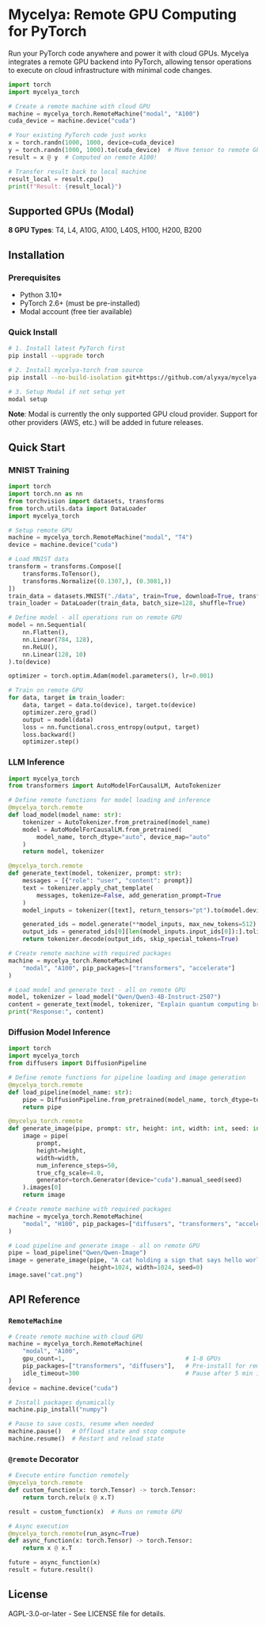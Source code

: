# Mycelya: Remote GPU Computing for PyTorch

Run your PyTorch code anywhere and power it with cloud GPUs. Mycelya integrates a remote GPU backend into PyTorch, allowing tensor operations to execute on cloud infrastructure with minimal code changes.

```python
import torch
import mycelya_torch

# Create a remote machine with cloud GPU
machine = mycelya_torch.RemoteMachine("modal", "A100")
cuda_device = machine.device("cuda")

# Your existing PyTorch code just works
x = torch.randn(1000, 1000, device=cuda_device)
y = torch.randn(1000, 1000).to(cuda_device)  # Move tensor to remote GPU
result = x @ y  # Computed on remote A100!

# Transfer result back to local machine
result_local = result.cpu()
print(f"Result: {result_local}")
```


## Supported GPUs (Modal)

**8 GPU Types**: T4, L4, A10G, A100, L40S, H100, H200, B200

## Installation

### Prerequisites
- Python 3.10+
- PyTorch 2.6+ (must be pre-installed)
- Modal account (free tier available)

### Quick Install

```bash
# 1. Install latest PyTorch first
pip install --upgrade torch

# 2. Install mycelya-torch from source
pip install --no-build-isolation git+https://github.com/alyxya/mycelya-torch.git

# 3. Setup Modal if not setup yet
modal setup
```

**Note**: Modal is currently the only supported GPU cloud provider. Support for other providers (AWS, etc.) will be added in future releases.

## Quick Start

### MNIST Training
```python
import torch
import torch.nn as nn
from torchvision import datasets, transforms
from torch.utils.data import DataLoader
import mycelya_torch

# Setup remote GPU
machine = mycelya_torch.RemoteMachine("modal", "T4")
device = machine.device("cuda")

# Load MNIST data
transform = transforms.Compose([
    transforms.ToTensor(),
    transforms.Normalize((0.1307,), (0.3081,))
])
train_data = datasets.MNIST("./data", train=True, download=True, transform=transform)
train_loader = DataLoader(train_data, batch_size=128, shuffle=True)

# Define model - all operations run on remote GPU
model = nn.Sequential(
    nn.Flatten(),
    nn.Linear(784, 128),
    nn.ReLU(),
    nn.Linear(128, 10)
).to(device)

optimizer = torch.optim.Adam(model.parameters(), lr=0.001)

# Train on remote GPU
for data, target in train_loader:
    data, target = data.to(device), target.to(device)
    optimizer.zero_grad()
    output = model(data)
    loss = nn.functional.cross_entropy(output, target)
    loss.backward()
    optimizer.step()
```

### LLM Inference
```python
import mycelya_torch
from transformers import AutoModelForCausalLM, AutoTokenizer

# Define remote functions for model loading and inference
@mycelya_torch.remote
def load_model(model_name: str):
    tokenizer = AutoTokenizer.from_pretrained(model_name)
    model = AutoModelForCausalLM.from_pretrained(
        model_name, torch_dtype="auto", device_map="auto"
    )
    return model, tokenizer

@mycelya_torch.remote
def generate_text(model, tokenizer, prompt: str):
    messages = [{"role": "user", "content": prompt}]
    text = tokenizer.apply_chat_template(
        messages, tokenize=False, add_generation_prompt=True
    )
    model_inputs = tokenizer([text], return_tensors="pt").to(model.device)

    generated_ids = model.generate(**model_inputs, max_new_tokens=512)
    output_ids = generated_ids[0][len(model_inputs.input_ids[0]):].tolist()
    return tokenizer.decode(output_ids, skip_special_tokens=True)

# Create remote machine with required packages
machine = mycelya_torch.RemoteMachine(
    "modal", "A100", pip_packages=["transformers", "accelerate"]
)

# Load model and generate text - all on remote GPU
model, tokenizer = load_model("Qwen/Qwen3-4B-Instruct-2507")
content = generate_text(model, tokenizer, "Explain quantum computing briefly.")
print("Response:", content)
```

### Diffusion Model Inference
```python
import torch
import mycelya_torch
from diffusers import DiffusionPipeline

# Define remote functions for pipeline loading and image generation
@mycelya_torch.remote
def load_pipeline(model_name: str):
    pipe = DiffusionPipeline.from_pretrained(model_name, torch_dtype=torch.bfloat16).to("cuda")
    return pipe

@mycelya_torch.remote
def generate_image(pipe, prompt: str, height: int, width: int, seed: int):
    image = pipe(
        prompt,
        height=height,
        width=width,
        num_inference_steps=50,
        true_cfg_scale=4.0,
        generator=torch.Generator(device="cuda").manual_seed(seed)
    ).images[0]
    return image

# Create remote machine with required packages
machine = mycelya_torch.RemoteMachine(
    "modal", "H100", pip_packages=["diffusers", "transformers", "accelerate"]
)

# Load pipeline and generate image - all on remote GPU
pipe = load_pipeline("Qwen/Qwen-Image")
image = generate_image(pipe, "A cat holding a sign that says hello world",
                       height=1024, width=1024, seed=0)
image.save("cat.png")
```

## API Reference

### `RemoteMachine`

```python
# Create remote machine with cloud GPU
machine = mycelya_torch.RemoteMachine(
    "modal", "A100",
    gpu_count=1,                                  # 1-8 GPUs
    pip_packages=["transformers", "diffusers"],   # Pre-install for remote functions
    idle_timeout=300                              # Pause after 5 min inactivity
)
device = machine.device("cuda")

# Install packages dynamically
machine.pip_install("numpy")

# Pause to save costs, resume when needed
machine.pause()   # Offload state and stop compute
machine.resume()  # Restart and reload state
```

### `@remote` Decorator

```python
# Execute entire function remotely
@mycelya_torch.remote
def custom_function(x: torch.Tensor) -> torch.Tensor:
    return torch.relu(x @ x.T)

result = custom_function(x)  # Runs on remote GPU

# Async execution
@mycelya_torch.remote(run_async=True)
def async_function(x: torch.Tensor) -> torch.Tensor:
    return x @ x.T

future = async_function(x)
result = future.result()
```

## License

AGPL-3.0-or-later - See LICENSE file for details.
